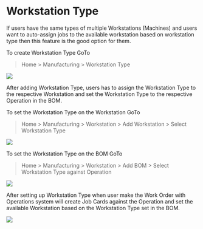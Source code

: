 
# Workstation Type



If users have the same types of multiple Workstations (Machines) and users want to auto-assign jobs to the available workstation based on workstation type then this feature is the good option for them.


To create Workstation Type GoTo 


> Home > Manufacturing > Workstation Type


![](/private/files/workstation-type.png)


After adding Workstation Type, users has to assign the Workstation Type to the respective Workstation and set the Workstation Type to the respective Operation in the BOM.


To set the Workstation Type on the Workstation GoTo


> Home > Manufacturing > Workstation > Add Workstation > Select Workstation Type


![](/private/files/workstation-link-workstation-type.png)


To set the Workstation Type on the BOM GoTo


> Home > Manufacturing > Workstation > Add BOM > Select Workstation Type against Operation


![](/private/files/bom-workstation-type.png)


After setting up Workstation Type when user make the Work Order with Operations system will create Job Cards against the Operation and set the available Workstation based on the Workstation Type set in the BOM.


![](/private/files/job-card-workstation-type.png)




